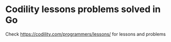 # Codility lessons problems solved in Go

Check https://codility.com/programmers/lessons/ for lessons and problems
